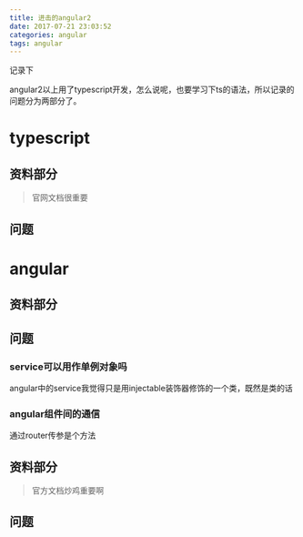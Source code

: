 ```yaml
---
title: 进击的angular2
date: 2017-07-21 23:03:52
categories: angular
tags: angular
---
```


记录下
<!--more-->

angular2以上用了typescript开发，怎么说呢，也要学习下ts的语法，所以记录的问题分为两部分了。

# typescript #

## 资料部分 ##
>官网文档很重要

## 问题 ##

# angular #
## 资料部分 ##

## 问题 ##

### service可以用作单例对象吗 ###
angular中的service我觉得只是用injectable装饰器修饰的一个类，既然是类的话

### angular组件间的通信 ###

通过router传参是个方法




## 资料部分 ##
>官方文档炒鸡重要啊

## 问题 ##



